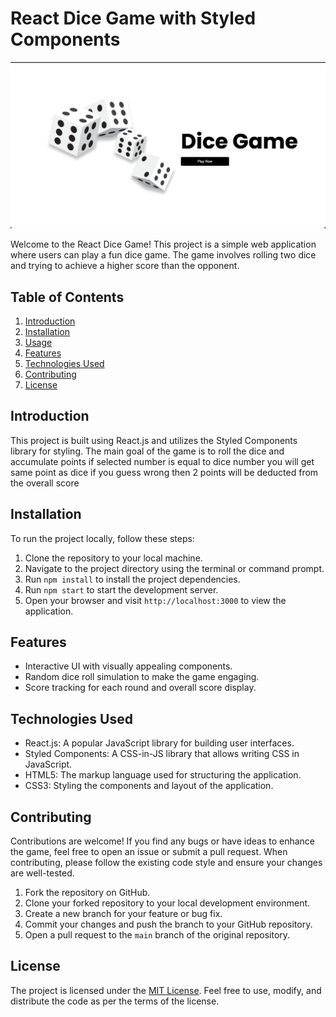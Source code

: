 # React Dice Game with Styled Components

![Dice Game](dice-game-screenshot.png)

Welcome to the React Dice Game! This project is a simple web application where users can play a fun dice game. The game involves rolling two dice and trying to achieve a higher score than the opponent.

## Table of Contents

1. [Introduction](#introduction)
2. [Installation](#installation)
3. [Usage](#usage)
4. [Features](#features)
5. [Technologies Used](#technologies-used)
6. [Contributing](#contributing)
7. [License](#license)

## Introduction

This project is built using React.js and utilizes the Styled Components library for styling. The main goal of the game is to roll the dice and accumulate points if selected number is equal to dice number you will get same point as dice if you guess wrong then 2 points will be deducted from the overall score

## Installation

To run the project locally, follow these steps:

1. Clone the repository to your local machine.
2. Navigate to the project directory using the terminal or command prompt.
3. Run `npm install` to install the project dependencies.
4. Run `npm start` to start the development server.
5. Open your browser and visit `http://localhost:3000` to view the application.


## Features

- Interactive UI with visually appealing components.
- Random dice roll simulation to make the game engaging.
- Score tracking for each round and overall score display.

## Technologies Used

- React.js: A popular JavaScript library for building user interfaces.
- Styled Components: A CSS-in-JS library that allows writing CSS in JavaScript.
- HTML5: The markup language used for structuring the application.
- CSS3: Styling the components and layout of the application.

## Contributing

Contributions are welcome! If you find any bugs or have ideas to enhance the game, feel free to open an issue or submit a pull request. When contributing, please follow the existing code style and ensure your changes are well-tested.

1. Fork the repository on GitHub.
2. Clone your forked repository to your local development environment.
3. Create a new branch for your feature or bug fix.
4. Commit your changes and push the branch to your GitHub repository.
5. Open a pull request to the `main` branch of the original repository.

## License

The project is licensed under the [MIT License](LICENSE.md). Feel free to use, modify, and distribute the code as per the terms of the license.
